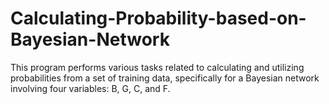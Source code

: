# Calculating-Probability-based-on-Bayesian-Network
This program performs various tasks related to calculating and utilizing probabilities from a set of training data, specifically for a Bayesian network involving four variables: B, G, C, and F. 
